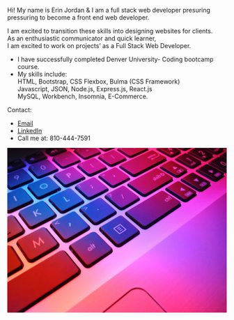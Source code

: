 Hi! My name is Erin Jordan & I am a full stack web developer presuring pressuring to become a front end web developer. <br>

I am excited to transition these skills into designing websites for clients. <br>
As an enthusiastic communicator and quick learner, <br>
I am excited to work on projects’ as a Full Stack Web Developer.

* I have successfully completed Denver University- Coding bootcamp course. <br>
* My skills include: <br>
HTML, Bootstrap, CSS Flexbox, Bulma (CSS Framework) <br>
Javascript, JSON, Node.js, Express.js, React.js <br>
MySQL, Workbench, Insomnia, E-Commerce.

Contact:
* <a href="https://erinjordan2790@gmail.com">Email</a>
* <a href="https://www.linkedin.com/in/erin-jordan-6b58a51a0/">LinkedIn</a>
* Call me at: 810-444-7591

<img src='./githubpicture.jpg'/>
